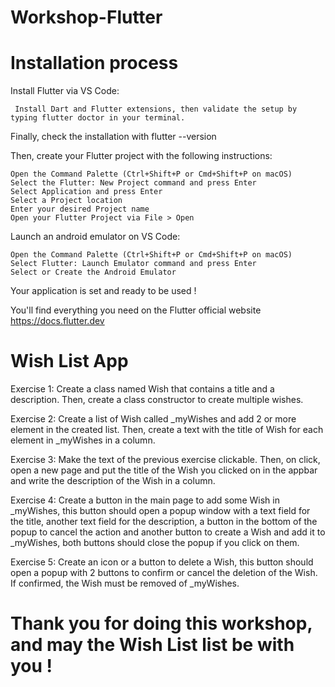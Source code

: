 # Workshop-Flutter

# Installation process

Install Flutter via VS Code:

     Install Dart and Flutter extensions, then validate the setup by typing flutter doctor in your terminal.


Finally, check the installation with flutter --version

Then, create your Flutter project with the following instructions:

    Open the Command Palette (Ctrl+Shift+P or Cmd+Shift+P on macOS)
    Select the Flutter: New Project command and press Enter
    Select Application and press Enter
    Select a Project location
    Enter your desired Project name
    Open your Flutter Project via File > Open


Launch an android emulator on VS Code:

    Open the Command Palette (Ctrl+Shift+P or Cmd+Shift+P on macOS)
    Select Flutter: Launch Emulator command and press Enter
    Select or Create the Android Emulator
        
        
Your application is set and ready to be used !

  
You'll find everything you need on the Flutter official website https://docs.flutter.dev

# Wish List App
    
Exercise 1: Create a class named Wish that contains a title and a description. Then, create a class constructor to create multiple wishes.

Exercise 2: Create a list of Wish called _myWishes and add 2 or more element in the created list. Then, create a text with the title of Wish for each element in _myWishes in a column.

Exercise 3: Make the text of the previous exercise clickable. Then, on click, open a new page and put the title of the Wish you clicked on in the appbar and write the description of the Wish in a column.

Exercise 4: Create a button in the main page to add some Wish in _myWishes, this button should open a popup window with a text field for the title, another text field for the description, a button in the bottom of the popup to cancel the action and another button to create a Wish and add it to _myWishes, both buttons should close the popup if you click on them.

Exercise 5: Create an icon or a button to delete a Wish, this button should open a popup with 2 buttons to confirm or cancel the deletion of the Wish. If confirmed, the Wish must be removed of _myWishes.
    
# Thank you for doing this workshop, and may the Wish List list be with you !
